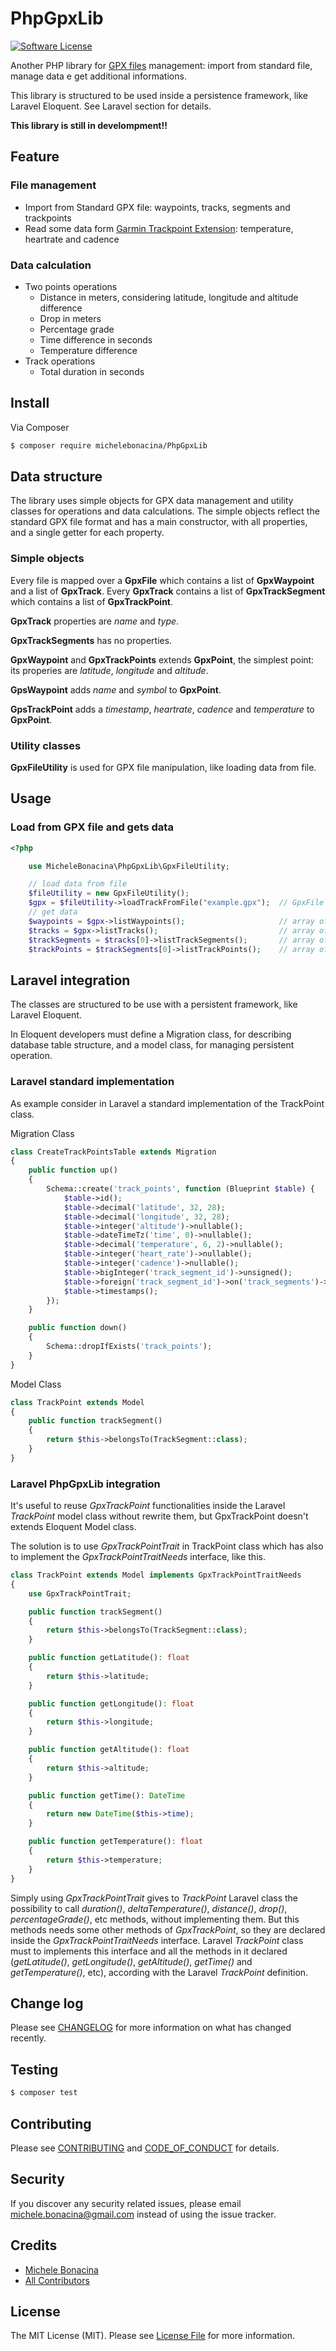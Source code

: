 # PhpGpxLib

<!-- [![Latest Version on Packagist][ico-version]][link-packagist] -->
[![Software License][ico-license]](LICENSE.md)
<!-- [![Build Status][ico-travis]][link-travis] -->
<!-- [![Coverage Status][ico-scrutinizer]][link-scrutinizer] -->
<!-- [![Quality Score][ico-code-quality]][link-code-quality] -->
<!-- [![Total Downloads][ico-downloads]][link-downloads] -->


Another PHP library for [GPX files](https://en.wikipedia.org/wiki/GPS_Exchange_Format) management: import from standard file, manage data e get additional informations.

This library is structured to be used inside a persistence framework, like Laravel Eloquent. See Laravel section for details.

**This library is still in develompment!!**

## Feature

### File management

- Import from Standard GPX file: waypoints, tracks, segments and trackpoints
- Read some data form [Garmin Trackpoint Extension](https://www8.garmin.com/xmlschemas/TrackPointExtensionv1.xsd): temperature, heartrate and cadence

### Data calculation
- Two points operations
    - Distance in meters, considering latitude, longitude and altitude difference 
    - Drop in meters
    - Percentage grade
    - Time difference in seconds
    - Temperature difference
- Track operations
    - Total duration in seconds

## Install

Via Composer

``` bash
$ composer require michelebonacina/PhpGpxLib
```

## Data structure

The library uses simple objects for GPX data management and utility classes for operations and data calculations. The simple objects reflect the standard GPX file format and has a main constructor, with all properties, and a single getter for each property.

### Simple objects

Every file is mapped over a **GpxFile** which contains a list of **GpxWaypoint** and a list of **GpxTrack**. Every **GpxTrack** contains a list of **GpxTrackSegment** which contains a list of **GpxTrackPoint**.

**GpxTrack** properties are *name* and *type*.

**GpxTrackSegments** has no properties.

**GpxWaypoint** and **GpxTrackPoints** extends **GpxPoint**, the simplest point: its properies are *latitude*, *longitude* and *altitude*.

**GpsWaypoint** adds *name* and *symbol* to **GpxPoint**.

**GpsTrackPoint** adds a *timestamp*, *heartrate*, *cadence* and *temperature* to **GpxPoint**.

### Utility classes

**GpxFileUtility** is used for GPX file manipulation, like loading data from file.

## Usage

### Load from GPX file and gets data
``` php
<?php

    use MicheleBonacina\PhpGpxLib\GpxFileUtility;

    // load data from file
    $fileUtility = new GpxFileUtility();
    $gpx = $fileUtility->loadTrackFromFile("example.gpx");  // GpxFile
    // get data
    $waypoints = $gpx->listWaypoints();                     // array of GpxWaypoint
    $tracks = $gpx->listTracks();                           // array of GpxTrack
    $trackSegments = $tracks[0]->listTrackSegments();       // array of GpxTrackSegment
    $trackPoints = $trackSegments[0]->listTrackPoints();    // array of GpxTrackPoints

```

## Laravel integration
The classes are structured to be use with a persistent framework, like Laravel Eloquent.

In Eloquent developers must define a Migration class, for describing database table structure, and a model class, for managing persistent operation.

### Laravel standard implementation
As example consider in Laravel a standard implementation of the TrackPoint class.

Migration Class
``` php
class CreateTrackPointsTable extends Migration
{
    public function up()
    {
        Schema::create('track_points', function (Blueprint $table) {
            $table->id();
            $table->decimal('latitude', 32, 28);
            $table->decimal('longitude', 32, 28);
            $table->integer('altitude')->nullable();
            $table->dateTimeTz('time', 0)->nullable();
            $table->decimal('temperature', 6, 2)->nullable();
            $table->integer('heart_rate')->nullable();
            $table->integer('cadence')->nullable();
            $table->bigInteger('track_segment_id')->unsigned();
            $table->foreign('track_segment_id')->on('track_segments')->references('id')->onDelete('cascade')->onUpdate('cascade');
            $table->timestamps();
        });
    }

    public function down()
    {
        Schema::dropIfExists('track_points');
    }
}
```

Model Class
``` php
class TrackPoint extends Model
{
    public function trackSegment()
    {
        return $this->belongsTo(TrackSegment::class);
    }
}
```

### Laravel PhpGpxLib integration

It's useful to reuse *GpxTrackPoint* functionalities inside the Laravel *TrackPoint* model class without rewrite them, but GpxTrackPoint doesn't extends Eloquent Model class.

The solution is to use *GpxTrackPointTrait* in TrackPoint class which has also to implement the *GpxTrackPointTraitNeeds* interface, like this.

``` php
class TrackPoint extends Model implements GpxTrackPointTraitNeeds
{
    use GpxTrackPointTrait;

    public function trackSegment()
    {
        return $this->belongsTo(TrackSegment::class);
    }

    public function getLatitude(): float
    {
        return $this->latitude;
    }

    public function getLongitude(): float
    {
        return $this->longitude;
    }

    public function getAltitude(): float
    {
        return $this->altitude;
    }

    public function getTime(): DateTime
    {
        return new DateTime($this->time);
    }

    public function getTemperature(): float
    {
        return $this->temperature;
    }
}
```

Simply using *GpxTrackPointTrait* gives to *TrackPoint* Laravel class the possibility to call *duration()*, *deltaTemperature()*, *distance()*, *drop()*, *percentageGrade()*, etc methods, without implementing them. But this methods needs some other methods of *GpxTrackPoint*, so they are declared inside the *GpxTrackPointTraitNeeds* interface. Laravel *TrackPoint* class must to implements this interface and all the methods in it declared (*getLatitude()*, *getLongitude()*, *getAltitude()*, *getTime()* and *getTemperature()*, etc), according with the Laravel *TrackPoint* definition.

## Change log

Please see [CHANGELOG](CHANGELOG.md) for more information on what has changed recently.

## Testing

``` bash
$ composer test
```

## Contributing

Please see [CONTRIBUTING](CONTRIBUTING.md) and [CODE_OF_CONDUCT](CODE_OF_CONDUCT.md) for details.

## Security

If you discover any security related issues, please email michele.bonacina@gmail.com instead of using the issue tracker.

## Credits

- [Michele Bonacina][link-author]
- [All Contributors][link-contributors]

## License

The MIT License (MIT). Please see [License File](LICENSE.md) for more information.

[ico-version]: https://img.shields.io/packagist/v/michelebonacina/PhpGpxLib.svg?style=flat-square
[ico-license]: https://img.shields.io/badge/license-MIT-brightgreen.svg?style=flat-square
[ico-travis]: https://img.shields.io/travis/michelebonacina/PhpGpxLib/master.svg?style=flat-square
[ico-scrutinizer]: https://img.shields.io/scrutinizer/coverage/g/michelebonacina/PhpGpxLib.svg?style=flat-square
[ico-code-quality]: https://img.shields.io/scrutinizer/g/michelebonacina/PhpGpxLib.svg?style=flat-square
[ico-downloads]: https://img.shields.io/packagist/dt/michelebonacina/PhpGpxLib.svg?style=flat-square

[link-packagist]: https://packagist.org/packages/michelebonacina/PhpGpxLib
[link-travis]: https://travis-ci.org/michelebonacina/PhpGpxLib
[link-scrutinizer]: https://scrutinizer-ci.com/g/michelebonacina/PhpGpxLib/code-structure
[link-code-quality]: https://scrutinizer-ci.com/g/michelebonacina/PhpGpxLib
[link-downloads]: https://packagist.org/packages/michelebonacina/PhpGpxLib
[link-author]: https://github.com/michelebonacina
[link-contributors]: ../../contributors
